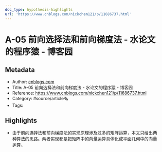 ```yaml
---
doc_type: hypothesis-highlights
url: 'https://www.cnblogs.com/nickchen121/p/11686737.html'
---
```

# A-05 前向选择法和前向梯度法 - 水论文的程序猿 - 博客园
## Metadata
- Author: [cnblogs.com]()
- Title: A-05 前向选择法和前向梯度法 - 水论文的程序猿 - 博客园
- Reference: https://www.cnblogs.com/nickchen121/p/11686737.html
- Category: #source/article🗞
- Tags:
## Highlights
- 由于前向选择法和前向梯度法的实现原理涉及过多的矩阵运算，本文只给出两种算法的思路。两者实现都是把矩阵中的向量运算具体化成平面几何中的向量运算。

